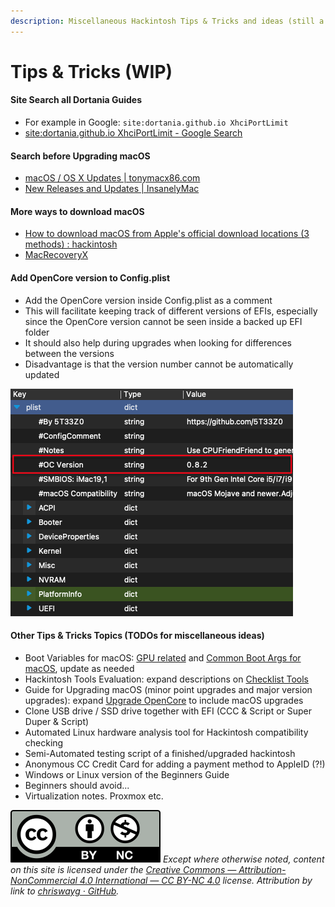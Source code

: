 ```yaml
---
description: Miscellaneous Hackintosh Tips & Tricks and ideas (still a work in progress)
---
```


# Tips & Tricks (WIP)

#### Site Search all Dortania Guides

* For example in Google: `site:dortania.github.io XhciPortLimit`
* [site:dortania.github.io XhciPortLimit - Google Search](https://www.google.com/search?q=site%3Adortania.github.io+XhciPortLimit)

#### Search before Upgrading macOS

* [macOS / OS X Updates | tonymacx86.com](https://www.tonymacx86.com/forums/macos-os-x-updates.32/)
* [New Releases and Updates | InsanelyMac](https://www.insanelymac.com/forum/157-new-releases-and-updates/)

#### More ways to download macOS

* [How to download macOS from Apple's official download locations (3 methods) : hackintosh](https://www.reddit.com/r/hackintosh/comments/efjy5g/how_to_download_macos_from_apples_official/)
* [MacRecoveryX](https://github.com/AngeloAvv/MacRecoveryX)

#### Add OpenCore version to Config.plist

* Add the OpenCore version inside Config.plist as a comment
* This will facilitate keeping track of different versions of EFIs, especially since the OpenCore version cannot be seen inside a backed up EFI folder
* It should also help during upgrades when looking for differences between the versions
* Disadvantage is that the version number cannot be automatically updated

![](<../.gitbook/assets/image (1).png>)

#### Other Tips & Tricks Topics (TODOs for miscellaneous ideas)

* Boot Variables for macOS: [GPU related](https://dortania.github.io/GPU-Buyers-Guide/misc/bootflag.html#amd-boot-arguments) and [Common Boot Args for macOS](common-boot-args-for-macos.md), update as needed
* Hackintosh Tools Evaluation: expand descriptions on [Checklist Tools](../step-by-step/checklist-tools.md)
* Guide for Upgrading macOS (minor point upgrades and major version upgrades): expand [Upgrade OpenCore](../step-by-step/oc-auxiliary-tools-upgrade.md) to include macOS upgrades
* Clone USB drive / SSD drive together with EFI (CCC & Script or Super Duper & Script)
* Automated Linux hardware analysis tool for Hackintosh compatibility checking
* Semi-Automated testing script of a finished/upgraded hackintosh
* Anonymous CC Credit Card for adding a payment method to AppleID (?!)
* Windows or Linux version of the Beginners Guide
* Beginners should avoid...
* Virtualization notes. Proxmox etc.

![](../images/by-nc-license.svg) _Except where otherwise noted, content on this site is licensed under the_ [_Creative Commons — Attribution-NonCommercial 4.0 International — CC BY-NC 4.0_](https://creativecommons.org/licenses/by-nc/4.0/) _license. Attribution by link to_ [_chriswayg · GitHub_](https://github.com/chriswayg)_._

